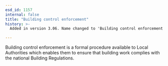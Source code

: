```yaml
---
esd_id: 1157
internal: false
title: "Building control enforcement"
history: >-
  Added in version 3.06. Name changed to 'Building control enforcement' in version 4.00.

---
```


Building control enforcement is a formal procedure available to Local Authorities which enables them to ensure that building work complies with the national Building Regulations.

